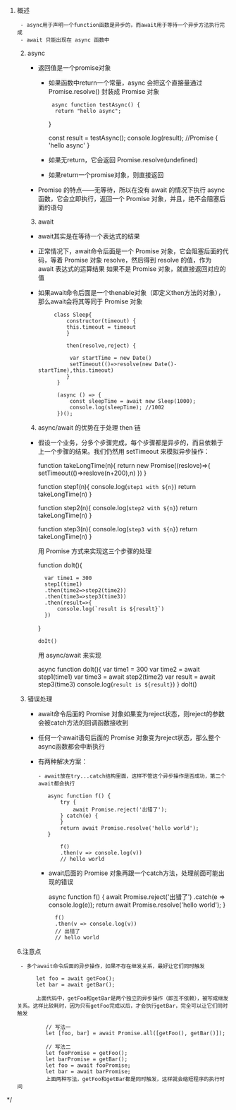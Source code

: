 1. 概述

        - async用于声明一个function函数是异步的，而await用于等待一个异步方法执行完成
        - await 只能出现在 async 函数中
   2. async

        - 返回值是一个promise对象
          
            - 如果函数中return一个常量，async 会把这个直接量通过 Promise.resolve() 封装成 Promise 对象
            
                   async function testAsync() {
                    return "hello async";
                }

                const result = testAsync();
                console.log(result);  //Promise { 'hello async' }

            - 如果无return，它会返回 Promise.resolve(undefined)
            - 如果return一个promise对象，则直接返回

        - Promise 的特点——无等待，所以在没有 await 的情况下执行 async 函数，它会立即执行，返回一个 Promise 对象，并且，绝不会阻塞后面的语句

        3. await

        - await其实是在等待一个表达式的结果
        - 正常情况下，await命令后面是一个 Promise 对象，它会阻塞后面的代码，等着 Promise 对象 resolve，然后得到 resolve 的值，作为 await 表达式的运算结果
          如果不是 Promise 对象，就直接返回对应的值
        - 如果await命令后面是一个thenable对象（即定义then方法的对象），那么await会将其等同于 Promise 对象

                   class Sleep{
                       constructor(timeout) {
                       this.timeout = timeout
                       }
    
                       then(resolve,reject) {
    
                        var startTime = new Date()
                        setTimeout(()=>resolve(new Date()-startTime),this.timeout)
                       }
                    }
    
                    (async () => {
                        const sleepTime = await new Sleep(1000);
                        console.log(sleepTime); //1002
                    })();

        
        4. async/await 的优势在于处理 then 链

        - 假设一个业务，分多个步骤完成，每个步骤都是异步的，而且依赖于上一个步骤的结果。我们仍然用 setTimeout 来模拟异步操作：

             function takeLongTime(n){
                return new Promise((reslove)=>{
                    setTimeout(()=>reslove(n+200),n)
                })
            }

            function step1(n){
                console.log(`step1 with ${n}`)
                return takeLongTime(n)
            }

            function step2(n){
                console.log(`step2 with ${n}`)
                return takeLongTime(n)
            }

            function step3(n){
                console.log(`step3 with ${n}`)
                return takeLongTime(n)
            }

            用 Promise 方式来实现这三个步骤的处理

            function doIt(){

                var time1 = 300
                step1(time1)
                .then(time2=>step2(time2))
                .then(time3=>step3(time3))
                .then(result=>{
                    console.log(`result is ${result}`)
                })
            }

              doIt()

            用 async/await 来实现

            async function doIt(){
                var time1 = 300
                var time2 = await step1(time1)
                var time3 = await step2(time2)
                var result = await step3(time3)
                console.log(`result is ${result}`)
            }
            doIt()


   5. 错误处理

       - await命令后面的 Promise 对象如果变为reject状态，则reject的参数会被catch方法的回调函数接收到
       - 任何一个await语句后面的 Promise 对象变为reject状态，那么整个async函数都会中断执行
       - 有两种解决方案：

             - await放在try...catch结构里面，这样不管这个异步操作是否成功，第二个await都会执行
    
                async function f() {
                    try {
                        await Promise.reject('出错了');
                    } catch(e) {
                    }
                    return await Promise.resolve('hello world');
                }
    
                    f()
                    .then(v => console.log(v))
                    // hello world
         
            - await后面的 Promise 对象再跟一个catch方法，处理前面可能出现的错误

                async function f() {
                    await Promise.reject('出错了')
                        .catch(e => console.log(e));
                    return await Promise.resolve('hello world');
                }

                    f()
                    .then(v => console.log(v))
                    // 出错了
                    // hello world

    6.注意点
    
        - 多个await命令后面的异步操作，如果不存在继发关系，最好让它们同时触发
    
             let foo = await getFoo();
             let bar = await getBar();
            
             上面代码中，getFoo和getBar是两个独立的异步操作（即互不依赖），被写成继发关系。这样比较耗时，因为只有getFoo完成以后，才会执行getBar，完全可以让它们同时触发
    
                // 写法一
                let [foo, bar] = await Promise.all([getFoo(), getBar()]);
    
                // 写法二
                let fooPromise = getFoo();
                let barPromise = getBar();
                let foo = await fooPromise;
                let bar = await barPromise;
                上面两种写法，getFoo和getBar都是同时触发，这样就会缩短程序的执行时间
*/




